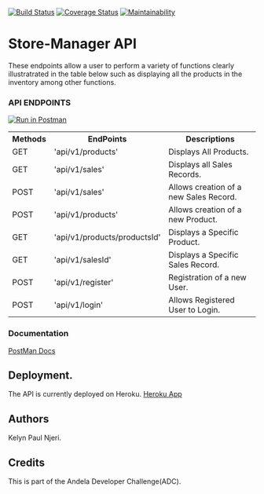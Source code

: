 [![Build Status](https://travis-ci.com/KelynPNjeri/Store-Manager.svg?branch=ft-get-specific-record-161330910)](https://travis-ci.com/KelynPNjeri/Store-Manager)
[![Coverage Status](https://coveralls.io/repos/github/KelynPNjeri/Store-Manager/badge.svg?branch=ft-get-specific-record-161330910)](https://coveralls.io/github/KelynPNjeri/Store-Manager?branch=ft-get-specific-record-161330910)
[![Maintainability](https://api.codeclimate.com/v1/badges/e61d01314f80973dd647/maintainability)](https://codeclimate.com/github/KelynPNjeri/Store-Manager/maintainability)
# Store-Manager API
These endpoints allow a user to perform a variety of functions clearly illustratrated in the table below such as displaying all the products in the inventory among other functions. 

### API ENDPOINTS
[![Run in Postman](https://run.pstmn.io/button.svg)](https://app.getpostman.com/run-collection/81faa37c129dadfd7c74)


<table class="tg">
  <tr>
    <th class="methods"><b>Methods</b></th>
    <th class="endpoints"><b>EndPoints</b></th>
    <th class="descriptions"><b>Descriptions</b></th>
  </tr>
  <tr>
    <td class="row1">GET</td>
    <td class="row1">'api/v1/products'</td>
    <td class="row1">Displays All Products.</td>
  </tr>
  <tr>
    <td class="row2">GET</td>
    <td class="row2">'api/v1/sales'</td>
    <td class="row2">Displays all Sales Records.</td>
  </tr>
  <tr>
    <td class="row3">POST</td>
    <td class="row3">'api/v1/sales'</td>
    <td class="row3">Allows creation of a new Sales Record.</td>
  </tr>
  <tr>
    <td class="row4">POST</td>
    <td class="row4">'api/v1/products'</td>
    <td class="row4">Allows creation of a new Product.</td>
  </tr>
  <tr>
    <td class="row5">GET</td>
    <td class="row5">'api/v1/products/productsId'</td>
    <td class="row5">Displays a Specific Product.</td>
  </tr>
  <tr>
    <td class="row6">GET</td>
    <td class="row6">'api/v1/salesId'</td>
    <td class="row6">Displays a Specific Sales Record.</td>
  </tr>
  <tr>
    <td class="row7">POST</td>
    <td class="row7">'api/v1/register'</td>
    <td class="row7">Registration of a new User.</td>
  </tr>
  <tr>
    <td class="row8">POST</td>
    <td class="row8">'api/v1/login'</td>
    <td class="row8">Allows Registered User to Login.</td>
  </tr>
</table>

### Documentation
[PostMan Docs](https://documenter.getpostman.com/view/5078064/RWgwSGUG)

## Deployment.
The API is currently deployed on Heroku.
[Heroku App](https://store-manager-kelyn-paul.herokuapp.com/)

## Authors
Kelyn Paul Njeri.

## Credits
This is part of the Andela Developer Challenge(ADC).



